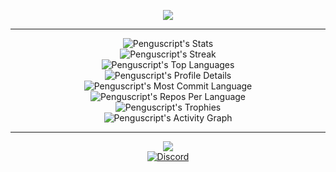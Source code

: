 <p align="center">
  <a href="https://git.io/typing-svg">
    <img src="https://readme-typing-svg.demolab.com?font=Fira+Code&pause=1000&color=FFFFFF&center=true&vCenter=true&random=false&width=435&lines=Welcome+to+Pengu's+GitHub;Enjoy!">
  </a>
</p>

---

<p align="center">
  <img src="https://github-readme-stats.vercel.app/api?username=Penguscript&theme=dark&show_icons=true&hide_border=true&count_private=true&card_width=500" alt="Penguscript's Stats">
  <br>
  <img src="https://github-readme-streak-stats.herokuapp.com/?user=Penguscript&theme=dark&hide_border=true&card_width=500" alt="Penguscript's Streak">
  <br>
  <img src="https://github-readme-stats.vercel.app/api/top-langs/?username=Penguscript&theme=dark&show_icons=true&hide_border=true&layout=compact&card_width=500" alt="Penguscript's Top Languages">
  <br>
  <img src="https://github-profile-summary-cards.vercel.app/api/cards/profile-details?username=Penguscript&theme=dark&card_width=500" alt="Penguscript's Profile Details">
  <br>
  <img src="https://github-profile-summary-cards.vercel.app/api/cards/most-commit-language?username=Penguscript&theme=dark&card_width=500" alt="Penguscript's Most Commit Language">
  <br>
  <img src="https://github-profile-summary-cards.vercel.app/api/cards/repos-per-language?username=Penguscript&theme=dark&card_width=500" alt="Penguscript's Repos Per Language">
  <br>
  <img src="https://github-profile-trophy.vercel.app/?username=Penguscript&theme=darkhub&no-frame=true&column=6&margin-w=15&margin-h=15" alt="Penguscript's Trophies">
  <br>
  <img src="https://github-readme-activity-graph.vercel.app/graph?username=Penguscript&theme=react-dark&hide_border=true&card_width=500" alt="Penguscript's Activity Graph">
</p>

---

<p align="center">
  <a href="https://git.io/typing-svg">
    <img src="https://readme-typing-svg.demolab.com?font=Fira+Code&pause=1000&color=FFFFFF&center=true&vCenter=true&width=435&lines=Let's+Connect!">
  </a>
  <br>
  <a href="https://discord.gg/AS7U5GK4TE" target="_blank">
    <img src="https://img.shields.io/badge/Discord-5865F2?style=for-the-badge&logo=discord&logoColor=white" alt="Discord">
  </a>
</p>

